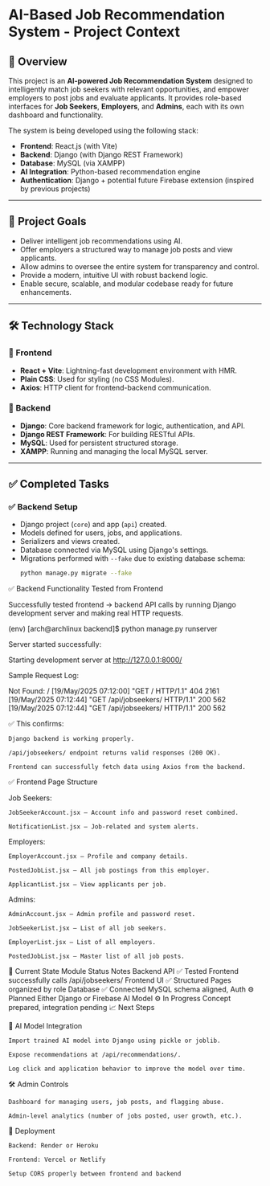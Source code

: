 # AI-Based Job Recommendation System - Project Context

## 📘 Overview

This project is an **AI-powered Job Recommendation System** designed to intelligently match job seekers with relevant opportunities, and empower employers to post jobs and evaluate applicants. It provides role-based interfaces for **Job Seekers**, **Employers**, and **Admins**, each with its own dashboard and functionality.

The system is being developed using the following stack:

- **Frontend**: React.js (with Vite)
- **Backend**: Django (with Django REST Framework)
- **Database**: MySQL (via XAMPP)
- **AI Integration**: Python-based recommendation engine
- **Authentication**: Django + potential future Firebase extension (inspired by previous projects)

---

## 🎯 Project Goals

- Deliver intelligent job recommendations using AI.
- Offer employers a structured way to manage job posts and view applicants.
- Allow admins to oversee the entire system for transparency and control.
- Provide a modern, intuitive UI with robust backend logic.
- Enable secure, scalable, and modular codebase ready for future enhancements.

---

## 🛠️ Technology Stack

### 📍 Frontend
- **React + Vite**: Lightning-fast development environment with HMR.
- **Plain CSS**: Used for styling (no CSS Modules).
- **Axios**: HTTP client for frontend-backend communication.

### 📍 Backend
- **Django**: Core backend framework for logic, authentication, and API.
- **Django REST Framework**: For building RESTful APIs.
- **MySQL**: Used for persistent structured storage.
- **XAMPP**: Running and managing the local MySQL server.



---

## ✅ Completed Tasks

### ✅ Backend Setup
- Django project (`core`) and app (`api`) created.
- Models defined for users, jobs, and applications.
- Serializers and views created.
- Database connected via MySQL using Django's settings.
- Migrations performed with `--fake` due to existing database schema:
  ```bash
  python manage.py migrate --fake


✅ Backend Functionality Tested from Frontend

Successfully tested frontend → backend API calls by running Django development server and making real HTTP requests.

(env) [arch@archlinux backend]$ python manage.py runserver

Server started successfully:

Starting development server at http://127.0.0.1:8000/

Sample Request Log:

Not Found: /
[19/May/2025 07:12:00] "GET / HTTP/1.1" 404 2161
[19/May/2025 07:12:44] "GET /api/jobseekers/ HTTP/1.1" 200 562
[19/May/2025 07:12:44] "GET /api/jobseekers/ HTTP/1.1" 200 562

✅ This confirms:

    Django backend is working properly.

    /api/jobseekers/ endpoint returns valid responses (200 OK).

    Frontend can successfully fetch data using Axios from the backend.

✅ Frontend Page Structure

Job Seekers:

    JobSeekerAccount.jsx — Account info and password reset combined.

    NotificationList.jsx — Job-related and system alerts.

Employers:

    EmployerAccount.jsx — Profile and company details.

    PostedJobList.jsx — All job postings from this employer.

    ApplicantList.jsx — View applicants per job.

Admins:

    AdminAccount.jsx — Admin profile and password reset.

    JobSeekerList.jsx — List of all job seekers.

    EmployerList.jsx — List of all employers.

    PostedJobList.jsx — Master list of all job posts.

🔄 Current State
Module	Status	Notes
Backend API	✅ Tested	Frontend successfully calls /api/jobseekers/
Frontend UI	✅ Structured	Pages organized by role
Database	✅ Connected	MySQL schema aligned, 
Auth	⚙️ Planned	Either Django or Firebase
AI Model	⚙️ In Progress	Concept prepared, integration pending
📈 Next Steps


🧠 AI Model Integration

    Import trained AI model into Django using pickle or joblib.

    Expose recommendations at /api/recommendations/.

    Log click and application behavior to improve the model over time.



🛠 Admin Controls

    Dashboard for managing users, job posts, and flagging abuse.

    Admin-level analytics (number of jobs posted, user growth, etc.).

🚀 Deployment

    Backend: Render or Heroku

    Frontend: Vercel or Netlify

    Setup CORS properly between frontend and backend


